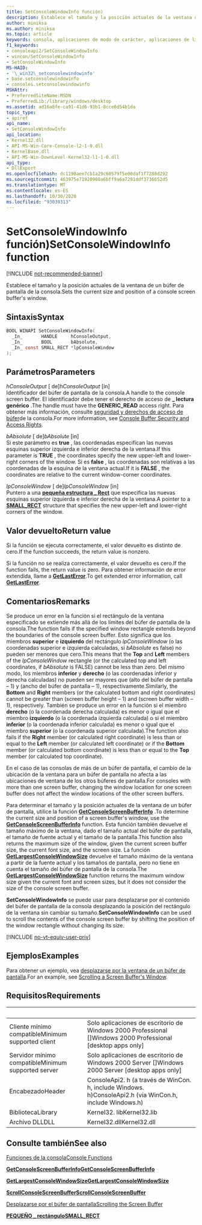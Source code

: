 ```yaml
---
title: SetConsoleWindowInfo función)
description: Establece el tamaño y la posición actuales de la ventana de un búfer de pantalla de la consola.
author: miniksa
ms.author: miniksa
ms.topic: article
keywords: consola, aplicaciones de modo de carácter, aplicaciones de línea de comandos, aplicaciones de terminal, API de consola
f1_keywords:
- consoleapi2/SetConsoleWindowInfo
- wincon/SetConsoleWindowInfo
- SetConsoleWindowInfo
MS-HAID:
- '\_win32\_setconsolewindowinfo'
- base.setconsolewindowinfo
- consoles.setconsolewindowinfo
MSHAttr:
- PreferredSiteName:MSDN
- PreferredLib:/library/windows/desktop
ms.assetid: ad16a8fe-ca91-41d6-93b1-8cce6d54b1da
topic_type:
- apiref
api_name:
- SetConsoleWindowInfo
api_location:
- Kernel32.dll
- API-MS-Win-Core-Console-l2-1-0.dll
- KernelBase.dll
- API-MS-Win-DownLevel-Kernel32-l1-1-0.dll
api_type:
- DllExport
ms.openlocfilehash: dc1190aee7cb1a29c60579f5e00daf1f7280d292
ms.sourcegitcommit: 463975e71920908a6bff9a6a7291ddf3736652d5
ms.translationtype: MT
ms.contentlocale: es-ES
ms.lasthandoff: 10/30/2020
ms.locfileid: "93039313"
---
```

# <a name="setconsolewindowinfo-function"></a><span data-ttu-id="e47df-104">SetConsoleWindowInfo función)</span><span class="sxs-lookup"><span data-stu-id="e47df-104">SetConsoleWindowInfo function</span></span>

[!INCLUDE [not-recommended-banner](./includes/not-recommended-banner.md)]

<span data-ttu-id="e47df-105">Establece el tamaño y la posición actuales de la ventana de un búfer de pantalla de la consola.</span><span class="sxs-lookup"><span data-stu-id="e47df-105">Sets the current size and position of a console screen buffer's window.</span></span>

## <a name="syntax"></a><span data-ttu-id="e47df-106">Sintaxis</span><span class="sxs-lookup"><span data-stu-id="e47df-106">Syntax</span></span>

```C
BOOL WINAPI SetConsoleWindowInfo(
  _In_       HANDLE     hConsoleOutput,
  _In_       BOOL       bAbsolute,
  _In_ const SMALL_RECT *lpConsoleWindow
);
```

## <a name="parameters"></a><span data-ttu-id="e47df-107">Parámetros</span><span class="sxs-lookup"><span data-stu-id="e47df-107">Parameters</span></span>

<span data-ttu-id="e47df-108">*hConsoleOutput* \[ de\]</span><span class="sxs-lookup"><span data-stu-id="e47df-108">*hConsoleOutput* \[in\]</span></span>  
<span data-ttu-id="e47df-109">Identificador del búfer de pantalla de la consola.</span><span class="sxs-lookup"><span data-stu-id="e47df-109">A handle to the console screen buffer.</span></span> <span data-ttu-id="e47df-110">El identificador debe tener el derecho de acceso de **\_ lectura genérico** .</span><span class="sxs-lookup"><span data-stu-id="e47df-110">The handle must have the **GENERIC\_READ** access right.</span></span> <span data-ttu-id="e47df-111">Para obtener más información, consulte [seguridad y derechos de acceso de búfer](console-buffer-security-and-access-rights.md)de la consola.</span><span class="sxs-lookup"><span data-stu-id="e47df-111">For more information, see [Console Buffer Security and Access Rights](console-buffer-security-and-access-rights.md).</span></span>

<span data-ttu-id="e47df-112">*bAbsolute* \[ de\]</span><span class="sxs-lookup"><span data-stu-id="e47df-112">*bAbsolute* \[in\]</span></span>  
<span data-ttu-id="e47df-113">Si este parámetro es **true** , las coordenadas especifican las nuevas esquinas superior izquierda e inferior derecha de la ventana.</span><span class="sxs-lookup"><span data-stu-id="e47df-113">If this parameter is **TRUE** , the coordinates specify the new upper-left and lower-right corners of the window.</span></span> <span data-ttu-id="e47df-114">Si es **false** , las coordenadas son relativas a las coordenadas de la esquina de la ventana actual.</span><span class="sxs-lookup"><span data-stu-id="e47df-114">If it is **FALSE** , the coordinates are relative to the current window-corner coordinates.</span></span>

<span data-ttu-id="e47df-115">*lpConsoleWindow* \[ de\]</span><span class="sxs-lookup"><span data-stu-id="e47df-115">*lpConsoleWindow* \[in\]</span></span>  
<span data-ttu-id="e47df-116">Puntero a una [**pequeña estructura \_ Rect**](small-rect-str.md) que especifica las nuevas esquinas superior izquierda e inferior derecha de la ventana.</span><span class="sxs-lookup"><span data-stu-id="e47df-116">A pointer to a [**SMALL\_RECT**](small-rect-str.md) structure that specifies the new upper-left and lower-right corners of the window.</span></span>

## <a name="return-value"></a><span data-ttu-id="e47df-117">Valor devuelto</span><span class="sxs-lookup"><span data-stu-id="e47df-117">Return value</span></span>

<span data-ttu-id="e47df-118">Si la función se ejecuta correctamente, el valor devuelto es distinto de cero.</span><span class="sxs-lookup"><span data-stu-id="e47df-118">If the function succeeds, the return value is nonzero.</span></span>

<span data-ttu-id="e47df-119">Si la función no se realiza correctamente, el valor devuelto es cero.</span><span class="sxs-lookup"><span data-stu-id="e47df-119">If the function fails, the return value is zero.</span></span> <span data-ttu-id="e47df-120">Para obtener información de error extendida, llame a [**GetLastError**](https://msdn.microsoft.com/library/windows/desktop/ms679360).</span><span class="sxs-lookup"><span data-stu-id="e47df-120">To get extended error information, call [**GetLastError**](https://msdn.microsoft.com/library/windows/desktop/ms679360).</span></span>

## <a name="remarks"></a><span data-ttu-id="e47df-121">Comentarios</span><span class="sxs-lookup"><span data-stu-id="e47df-121">Remarks</span></span>

<span data-ttu-id="e47df-122">Se produce un error en la función si el rectángulo de la ventana especificado se extiende más allá de los límites del búfer de pantalla de la consola.</span><span class="sxs-lookup"><span data-stu-id="e47df-122">The function fails if the specified window rectangle extends beyond the boundaries of the console screen buffer.</span></span> <span data-ttu-id="e47df-123">Esto significa que los miembros **superior** e **izquierdo** del rectángulo *lpConsoleWindow* (o las coordenadas superior e izquierda calculadas, si *bAbsolute* es false) no pueden ser menores que cero.</span><span class="sxs-lookup"><span data-stu-id="e47df-123">This means that the **Top** and **Left** members of the *lpConsoleWindow* rectangle (or the calculated top and left coordinates, if *bAbsolute* is FALSE) cannot be less than zero.</span></span> <span data-ttu-id="e47df-124">Del mismo modo, los miembros **inferior** y **derecho** (o las coordenadas inferior y derecha calculadas) no pueden ser mayores que (alto del búfer de pantalla – 1) y (ancho del búfer de pantalla – 1), respectivamente.</span><span class="sxs-lookup"><span data-stu-id="e47df-124">Similarly, the **Bottom** and **Right** members (or the calculated bottom and right coordinates) cannot be greater than (screen buffer height – 1) and (screen buffer width – 1), respectively.</span></span> <span data-ttu-id="e47df-125">También se produce un error en la función si el miembro **derecho** (o la coordenada derecha calculada) es menor o igual que el miembro **izquierdo** (o la coordenada izquierda calculada) o si el miembro **inferior** (o la coordenada inferior calculada) es menor o igual que el miembro **superior** (o la coordenada superior calculada).</span><span class="sxs-lookup"><span data-stu-id="e47df-125">The function also fails if the **Right** member (or calculated right coordinate) is less than or equal to the **Left** member (or calculated left coordinate) or if the **Bottom** member (or calculated bottom coordinate) is less than or equal to the **Top** member (or calculated top coordinate).</span></span>

<span data-ttu-id="e47df-126">En el caso de las consolas de más de un búfer de pantalla, el cambio de la ubicación de la ventana para un búfer de pantalla no afecta a las ubicaciones de ventana de los otros búferes de pantalla.</span><span class="sxs-lookup"><span data-stu-id="e47df-126">For consoles with more than one screen buffer, changing the window location for one screen buffer does not affect the window locations of the other screen buffers.</span></span>

<span data-ttu-id="e47df-127">Para determinar el tamaño y la posición actuales de la ventana de un búfer de pantalla, utilice la función [**GetConsoleScreenBufferInfo**](getconsolescreenbufferinfo.md) .</span><span class="sxs-lookup"><span data-stu-id="e47df-127">To determine the current size and position of a screen buffer's window, use the [**GetConsoleScreenBufferInfo**](getconsolescreenbufferinfo.md) function.</span></span> <span data-ttu-id="e47df-128">Esta función también devuelve el tamaño máximo de la ventana, dado el tamaño actual del búfer de pantalla, el tamaño de fuente actual y el tamaño de la pantalla.</span><span class="sxs-lookup"><span data-stu-id="e47df-128">This function also returns the maximum size of the window, given the current screen buffer size, the current font size, and the screen size.</span></span> <span data-ttu-id="e47df-129">La función [**GetLargestConsoleWindowSize**](getlargestconsolewindowsize.md) devuelve el tamaño máximo de la ventana a partir de la fuente actual y los tamaños de pantalla, pero no tiene en cuenta el tamaño del búfer de pantalla de la consola.</span><span class="sxs-lookup"><span data-stu-id="e47df-129">The [**GetLargestConsoleWindowSize**](getlargestconsolewindowsize.md) function returns the maximum window size given the current font and screen sizes, but it does not consider the size of the console screen buffer.</span></span>

<span data-ttu-id="e47df-130">**SetConsoleWindowInfo** se puede usar para desplazarse por el contenido del búfer de pantalla de la consola desplazando la posición del rectángulo de la ventana sin cambiar su tamaño.</span><span class="sxs-lookup"><span data-stu-id="e47df-130">**SetConsoleWindowInfo** can be used to scroll the contents of the console screen buffer by shifting the position of the window rectangle without changing its size.</span></span>

[!INCLUDE [no-vt-equiv-user-priv](./includes/no-vt-equiv-user-priv.md)]

## <a name="examples"></a><span data-ttu-id="e47df-131">Ejemplos</span><span class="sxs-lookup"><span data-stu-id="e47df-131">Examples</span></span>

<span data-ttu-id="e47df-132">Para obtener un ejemplo, vea [desplazarse por la ventana de un búfer de pantalla](scrolling-a-screen-buffer-s-window.md).</span><span class="sxs-lookup"><span data-stu-id="e47df-132">For an example, see [Scrolling a Screen Buffer's Window](scrolling-a-screen-buffer-s-window.md).</span></span>

## <a name="requirements"></a><span data-ttu-id="e47df-133">Requisitos</span><span class="sxs-lookup"><span data-stu-id="e47df-133">Requirements</span></span>

| &nbsp; | &nbsp; |
|-|-|
| <span data-ttu-id="e47df-134">Cliente mínimo compatible</span><span class="sxs-lookup"><span data-stu-id="e47df-134">Minimum supported client</span></span> | <span data-ttu-id="e47df-135">Solo aplicaciones de escritorio de Windows 2000 Professional \[\]</span><span class="sxs-lookup"><span data-stu-id="e47df-135">Windows 2000 Professional \[desktop apps only\]</span></span> |
| <span data-ttu-id="e47df-136">Servidor mínimo compatible</span><span class="sxs-lookup"><span data-stu-id="e47df-136">Minimum supported server</span></span> | <span data-ttu-id="e47df-137">Solo aplicaciones de escritorio de Windows 2000 Server \[\]</span><span class="sxs-lookup"><span data-stu-id="e47df-137">Windows 2000 Server \[desktop apps only\]</span></span> |
| <span data-ttu-id="e47df-138">Encabezado</span><span class="sxs-lookup"><span data-stu-id="e47df-138">Header</span></span> | <span data-ttu-id="e47df-139">ConsoleApi2. h (a través de WinCon. h, include Windows. h)</span><span class="sxs-lookup"><span data-stu-id="e47df-139">ConsoleApi2.h (via WinCon.h, include Windows.h)</span></span> |
| <span data-ttu-id="e47df-140">Biblioteca</span><span class="sxs-lookup"><span data-stu-id="e47df-140">Library</span></span> | <span data-ttu-id="e47df-141">Kernel32. lib</span><span class="sxs-lookup"><span data-stu-id="e47df-141">Kernel32.lib</span></span> |
| <span data-ttu-id="e47df-142">Archivo DLL</span><span class="sxs-lookup"><span data-stu-id="e47df-142">DLL</span></span> | <span data-ttu-id="e47df-143">Kernel32.dll</span><span class="sxs-lookup"><span data-stu-id="e47df-143">Kernel32.dll</span></span> |

## <a name="see-also"></a><span data-ttu-id="e47df-144">Consulte también</span><span class="sxs-lookup"><span data-stu-id="e47df-144">See also</span></span>

[<span data-ttu-id="e47df-145">Funciones de la consola</span><span class="sxs-lookup"><span data-stu-id="e47df-145">Console Functions</span></span>](console-functions.md)

[<span data-ttu-id="e47df-146">**GetConsoleScreenBufferInfo**</span><span class="sxs-lookup"><span data-stu-id="e47df-146">**GetConsoleScreenBufferInfo**</span></span>](getconsolescreenbufferinfo.md)

[<span data-ttu-id="e47df-147">**GetLargestConsoleWindowSize**</span><span class="sxs-lookup"><span data-stu-id="e47df-147">**GetLargestConsoleWindowSize**</span></span>](getlargestconsolewindowsize.md)

[<span data-ttu-id="e47df-148">**ScrollConsoleScreenBuffer**</span><span class="sxs-lookup"><span data-stu-id="e47df-148">**ScrollConsoleScreenBuffer**</span></span>](scrollconsolescreenbuffer.md)

[<span data-ttu-id="e47df-149">Desplazarse por el búfer de pantalla</span><span class="sxs-lookup"><span data-stu-id="e47df-149">Scrolling the Screen Buffer</span></span>](scrolling-the-screen-buffer.md)

[<span data-ttu-id="e47df-150">**PEQUEÑO \_ rectángulo**</span><span class="sxs-lookup"><span data-stu-id="e47df-150">**SMALL\_RECT**</span></span>](small-rect-str.md)
